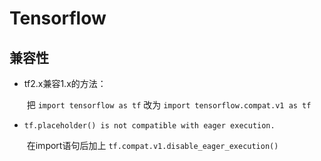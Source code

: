 # Tensorflow

## 兼容性

+ tf2.x兼容1.x的方法：

  ​	把 `import tensorflow as tf` 改为 `import tensorflow.compat.v1 as tf`

+ `tf.placeholder() is not compatible with eager execution.`

  ​	在import语句后加上 `tf.compat.v1.disable_eager_execution()`